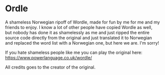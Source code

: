 # Ordle
A shameless Norwegian ripoff of Wordle, made for fun by me for me and my friends to enjoy. I know a lot of other people have copied Wordle as well, but nobody has done it as shamelessly as me and just ripped the entire source code directly from the original and just translated it to Norwegian and replaced the word list with a Norwegian one, but here we are. I'm sorry!

If you hate shameless people like me you can play the original here: https://www.powerlanguage.co.uk/wordle/

All credits goes to the creator of the original.
